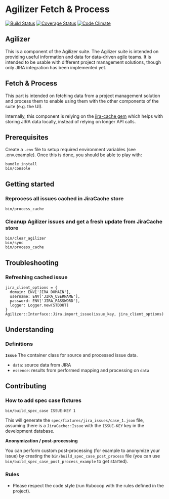 # Agilizer Fetch & Process

[![Build Status](https://travis-ci.org/rchampourlier/agilizer.svg)](https://travis-ci.org/rchampourlier/agilizer)
[![Coverage Status](https://coveralls.io/repos/rchampourlier/agilizer/badge.svg?branch=master&service=github)](https://coveralls.io/github/rchampourlier/agilizer?branch=master)
[![Code Climate](https://codeclimate.com/github/rchampourlier/agilizer/badges/gpa.svg)](https://codeclimate.com/github/rchampourlier/agilizer)

## Agilizer

This is a component of the Agilizer suite. The Agilizer suite is intended on providing useful information and data for data-driven agile teams. It is intended to be usable with different project management solutions, though only JIRA integration has been implemented yet.

## Fetch & Process

This part is intended on fetching data from a project management solution and process them to enable using them with the other components of the suite (e.g. the UI).

Internally, this component is relying on the [jira-cache gem](https://github.com/rchampourlier/jira_cache) which helps with storing JIRA data locally, instead of relying on longer API calls.

## Prerequisites

Create a `.env` file to setup required environment variables (see .env.example). Once this is done, you should be able to play with:

```
bundle install
bin/console
```

## Getting started

### Reprocess all issues cached in JiraCache store

```
bin/process_cache
```

### Cleanup Agilizer issues and get a fresh update from JiraCache store

```
bin/clear_agilizer
bin/sync
bin/process_cache
```

## Troubleshooting

### Refreshing cached issue

```
jira_client_options = {
  domain: ENV['JIRA_DOMAIN'],
  username: ENV['JIRA_USERNAME'],
  password: ENV['JIRA_PASSWORD'],
  logger: Logger.new(STDOUT)
}
Agilizer::Interface::Jira.import_issue(issue_key, jira_client_options)
```

## Understanding

### Definitions

**`Issue`**
The container class for source and processed issue data.

- `data`: source data from JIRA
- `essence`: results from performed mapping and processing on `data`

## Contributing

### How to add spec case fixtures

```
bin/build_spec_case ISSUE-KEY 1
```

This will generate the `spec/fixtures/jira_issues/case_1.json` file, assuming there is a `JiraCache::Issue` with the `ISSUE-KEY` key in the development database.

**Anonymization / post-processing**

You can perform custom post-processing (for example to anonymize your issue) by creating the `bin/build_spec_case_post_process` file (you can use `bin/build_spec_case_post_process_example` to get started).

### Rules

- Please respect the code style (run Rubocop with the rules defined in the project).
